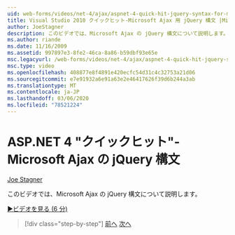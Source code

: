 ```yaml
---
uid: web-forms/videos/net-4/ajax/aspnet-4-quick-hit-jquery-syntax-for-microsoft-ajax
title: Visual Studio 2010 クイックヒット-Microsoft Ajax 用 jQuery 構文 |Microsoft Docs
author: JoeStagner
description: このビデオでは、Microsoft Ajax の jQuery 構文について説明します。
ms.author: riande
ms.date: 11/16/2009
ms.assetid: 997897e3-8fe2-46ca-8a86-b59dbf93e65e
msc.legacyurl: /web-forms/videos/net-4/ajax/aspnet-4-quick-hit-jquery-syntax-for-microsoft-ajax
msc.type: video
ms.openlocfilehash: 408877e8f4891e420ecfc54d31c4c32753a21d06
ms.sourcegitcommit: e7e91932a6e91a63e2e46417626f39d6b244a3ab
ms.translationtype: MT
ms.contentlocale: ja-JP
ms.lasthandoff: 03/06/2020
ms.locfileid: "78521224"
---
```

# <a name="aspnet-4-quick-hit---jquery-syntax-for-microsoft-ajax"></a>ASP.NET 4 "クイックヒット"-Microsoft Ajax の jQuery 構文

[Joe Stagner](https://github.com/JoeStagner)

このビデオでは、Microsoft Ajax の jQuery 構文について説明します。 

[&#9654;ビデオを見る (6 分)](https://channel9.msdn.com/Blogs/ASP-NET-Site-Videos/aspnet-4-quick-hit-jquery-syntax-for-microsoft-ajax)

> [!div class="step-by-step"]
> [前へ](aspnet-4-quick-hit-the-scriptloader.md)
> [次へ](aspnet-4-quick-hit-ajax-data-templates.md)
